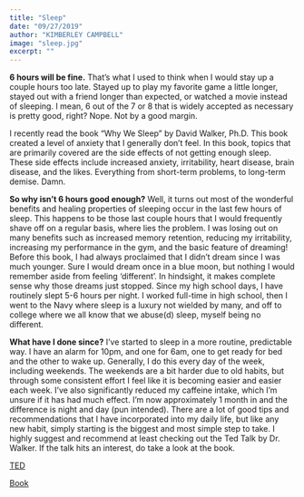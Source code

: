 ```yaml
---
title: "Sleep"
date: "09/27/2019"
author: "KIMBERLEY CAMPBELL"
image: "sleep.jpg"
excerpt: ""
---
```


**6 hours will be fine.** That’s what I used to think when I would stay up a couple hours too late. Stayed up to play my favorite game a little longer, stayed out with a friend longer than expected, or watched a movie instead of sleeping. I mean, 6 out of the 7 or 8 that is widely accepted as necessary is pretty good, right? Nope. Not by a good margin.
&nbsp;

I recently read the book “Why We Sleep” by David Walker, Ph.D. This book created a level of anxiety that I generally don’t feel. In this book, topics that are primarily covered are the side effects of not getting enough sleep. These side effects include increased anxiety, irritability, heart disease, brain disease, and the likes. Everything from short-term problems, to long-term demise. Damn.

**So why isn’t 6 hours good enough?** Well, it turns out most of the wonderful benefits and healing properties of sleeping occur in the last few hours of sleep. This happens to be those last couple hours that I would frequently shave off on a regular basis, where lies the problem. I was losing out on many benefits such as increased memory retention, reducing my irritability, increasing my performance in the gym, and the basic feature of dreaming! Before this book, I had always proclaimed that I didn’t dream since I was much younger. Sure I would dream once in a blue moon, but nothing I would remember aside from feeling ‘different’. In hindsight, it makes complete sense why those dreams just stopped. Since my high school days, I have routinely slept 5-6 hours per night. I worked full-time in high school, then I went to the Navy where sleep is a luxury not wielded by many, and off to college where we all know that we abuse(d) sleep, myself being no different.

**What have I done since?** I’ve started to sleep in a more routine, predictable way. I have an alarm for 10pm, and one for 6am, one to get ready for bed and the other to wake up. Generally, I do this every day of the week, including weekends. The weekends are a bit harder due to old habits, but through some consistent effort I feel like it is becoming easier and easier each week. I’ve also significantly reduced my caffeine intake, which I’m unsure if it has had much effect. I’m now approximately 1 month in and the difference is night and day (pun intended). There are a lot of good tips and recommendations that I have incorporated into my daily life, but like any new habit, simply starting is the biggest and most simple step to take. I highly suggest and recommend at least checking out the Ted Talk by Dr. Walker. If the talk hits an interest, do take a look at the book.

[TED](https://www.ted.com/talks/matt_walker_sleep_is_your_superpower?language=en)

[Book](https://www.amazon.com/gp/product/B06ZZ1YGJ5)
